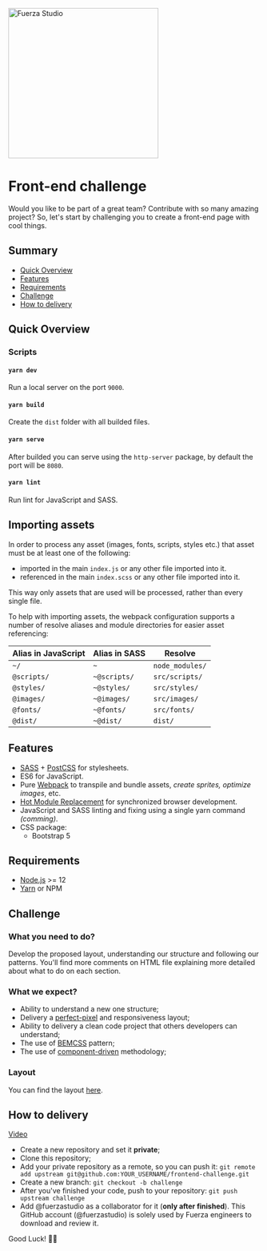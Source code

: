 <p>
  <a href="http://fuerzastudio.com" target="_blank">
    <img width="300" src="https://user-images.githubusercontent.com/13263721/134409198-470b3841-e4ad-4bbe-8887-d2b62e9eb4d9.png" alt="Fuerza Studio" />
  </a>
</p>

# Front-end challenge
Would you like to be part of a great team? Contribute with so many amazing project?
So, let's start by challenging you to create a front-end page with cool things.

## Summary

- [Quick Overview]($quick-overview)
- [Features](#features)
- [Requirements](#requirements)
- [Challenge](#challenge)
- [How to delivery](#how-to-delivery)

## Quick Overview

### Scripts
#### `yarn dev`
Run a local server on the port `9000`.

#### `yarn build`
Create the `dist` folder with all builded files.

#### `yarn serve`
After builded you can serve using the `http-server` package, by default the port will be `8080`.

#### `yarn lint`
Run lint for JavaScript and SASS.

## Importing assets
In order to process any asset (images, fonts, scripts, styles etc.) that asset must be at least one of the following:
- imported in the main `index.js` or any other file imported into it.
- referenced in the main `index.scss` or any other file imported into it.

This way only assets that are used will be processed, rather than every single file.

To help with importing assets, the webpack configuration supports a number of resolve aliases and module directories for easier asset referencing:

| Alias in JavaScript | Alias in SASS | Resolve |
| --- | --- |--- |
| `~/` | `~` | `node_modules/` |
| `@scripts/` | `~@scripts/` | `src/scripts/` |
| `@styles/` | `~@styles/` | `src/styles/` |
| `@images/` | `~@images/` | `src/images/` |
| `@fonts/` | `~@fonts/` | `src/fonts/` |
| `@dist/` | `~@dist/` | `dist/` |

## Features
- [SASS](https://sass-lang.com/) + [PostCSS](https://github.com/postcss/postcss) for stylesheets.
- ES6 for JavaScript. 
- Pure [Webpack](https://webpack.js.org/) to transpile and bundle assets, _create sprites, optimize images_, etc.
- [Hot Module Replacement](https://webpack.js.org/concepts/hot-module-replacement/) for synchronized browser development.
- JavaScript and SASS linting and fixing using a single yarn command _(comming)_.
- CSS package:
  - Bootstrap 5

## Requirements
- [Node.js](https://nodejs.org/en/) >= 12
- [Yarn](https://yarnpkg.com/en/) or NPM

## Challenge

### What you need to do?
Develop the proposed layout, understanding our structure and following our patterns.
You'll find more comments on HTML file explaining more detailed about what to do on each section.

### What we expect?
- Ability to understand a new one structure;
- Delivery a [perfect-pixel](https://chrome.google.com/webstore/detail/perfectpixel-by-welldonec/dkaagdgjmgdmbnecmcefdhjekcoceebi) and responsiveness layout;
- Ability to delivery a clean code project that others developers can understand;
- The use of [BEMCSS](http://getbem.com/) pattern;
- The use of [component-driven](https://www.componentdriven.org/) methodology;

### Layout
You can find the layout [here](https://xd.adobe.com/view/69a63362-cda6-4ac4-b225-0ba7162b4e42-3cf5/grid).

## How to delivery
[Video](https://www.loom.com/share/db15fe7da3e54f928acbaf81eade3f08)

- Create a new repository and set it **private**;
- Clone this repository;
- Add your private repository as a remote, so you can push it:
  `git remote add upstream git@github.com:YOUR_USERNAME/frontend-challenge.git`
- Create a new branch:
  `git checkout -b challenge`
- After you've finished your code, push to your repository: `git push upstream challenge`
- Add @fuerzastudio as a collaborator for it (**only after finished**). This GitHub account (@fuerzastudio) is solely used by Fuerza engineers to download and review it.

Good Luck! 🤞🏽
